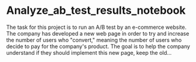 # Analyze_ab_test_results_notebook
The task for this project is to run an A/B test by an e-commerce website. The company has developed a new web page in order to try and increase the number of users who "convert," meaning the number of users who decide to pay for the company's product. The goal is to help the company understand if they should implement this new page, keep the old…
